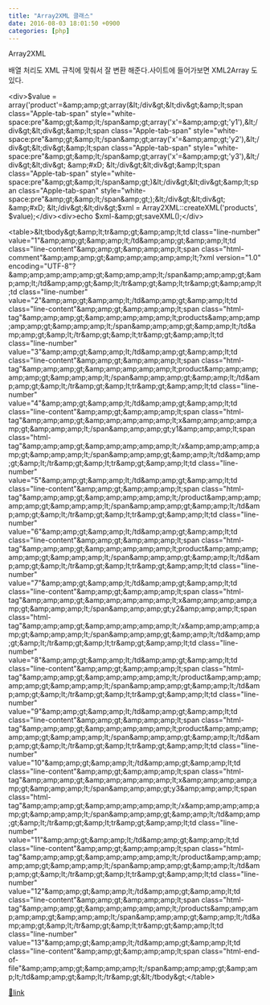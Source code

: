 ```yaml
---
title: "Array2XML 클래스"
date: 2016-08-03 18:01:50 +0900
categories: [php]
---
```


Array2XML

  
배열 처리도 XML 규칙에 맞춰서 잘 변환 해준다.사이트에 들어가보면 XML2Array 도 있다.  
  
&lt;div&gt;$value = array('product'=&amp;amp;gt;array(&lt;/div&gt;&lt;div&gt;&amp;lt;span class="Apple-tab-span" style="white-space:pre"&amp;gt;&amp;lt;/span&amp;gt;array('x'=&amp;amp;gt;'y1'),&lt;/div&gt;&lt;div&gt;&amp;lt;span class="Apple-tab-span" style="white-space:pre"&amp;gt;&amp;lt;/span&amp;gt;array('x'=&amp;amp;gt;'y2'),&lt;/div&gt;&lt;div&gt;&amp;lt;span class="Apple-tab-span" style="white-space:pre"&amp;gt;&amp;lt;/span&amp;gt;array('x'=&amp;amp;gt;'y3'),&lt;/div&gt;&lt;div&gt;  &amp;#xD;
&lt;/div&gt;&lt;div&gt;&amp;lt;span class="Apple-tab-span" style="white-space:pre"&amp;gt;&amp;lt;/span&amp;gt;)&lt;/div&gt;&lt;div&gt;&amp;lt;span class="Apple-tab-span" style="white-space:pre"&amp;gt;&amp;lt;/span&amp;gt;);&lt;/div&gt;&lt;div&gt;  &amp;#xD;
&lt;/div&gt;&lt;div&gt;$xml = Array2XML::createXML('products', $value);&lt;/div&gt;&lt;div&gt;echo $xml-&amp;amp;gt;saveXML();&lt;/div&gt;  
  
  
&lt;table&gt;&amp;lt;tbody&amp;gt;&amp;amp;lt;tr&amp;amp;gt;&amp;amp;amp;lt;td class="line-number" value="1"&amp;amp;amp;gt;&amp;amp;amp;lt;/td&amp;amp;amp;gt;&amp;amp;amp;lt;td class="line-content"&amp;amp;amp;gt;&amp;amp;amp;amp;lt;span class="html-comment"&amp;amp;amp;amp;gt;&amp;amp;amp;amp;amp;amp;lt;?xml version="1.0" encoding="UTF-8"?&amp;amp;amp;amp;amp;amp;gt;&amp;amp;amp;amp;lt;/span&amp;amp;amp;amp;gt;&amp;amp;amp;lt;/td&amp;amp;amp;gt;&amp;amp;lt;/tr&amp;amp;gt;&amp;amp;lt;tr&amp;amp;gt;&amp;amp;amp;lt;td class="line-number" value="2"&amp;amp;amp;gt;&amp;amp;amp;lt;/td&amp;amp;amp;gt;&amp;amp;amp;lt;td class="line-content"&amp;amp;amp;gt;&amp;amp;amp;amp;lt;span class="html-tag"&amp;amp;amp;amp;gt;&amp;amp;amp;amp;amp;amp;lt;products&amp;amp;amp;amp;amp;amp;gt;&amp;amp;amp;amp;lt;/span&amp;amp;amp;amp;gt;&amp;amp;amp;lt;/td&amp;amp;amp;gt;&amp;amp;lt;/tr&amp;amp;gt;&amp;amp;lt;tr&amp;amp;gt;&amp;amp;amp;lt;td class="line-number" value="3"&amp;amp;amp;gt;&amp;amp;amp;lt;/td&amp;amp;amp;gt;&amp;amp;amp;lt;td class="line-content"&amp;amp;amp;gt;&amp;amp;amp;amp;lt;span class="html-tag"&amp;amp;amp;amp;gt;&amp;amp;amp;amp;amp;amp;lt;product&amp;amp;amp;amp;amp;amp;gt;&amp;amp;amp;amp;lt;/span&amp;amp;amp;amp;gt;&amp;amp;amp;lt;/td&amp;amp;amp;gt;&amp;amp;lt;/tr&amp;amp;gt;&amp;amp;lt;tr&amp;amp;gt;&amp;amp;amp;lt;td class="line-number" value="4"&amp;amp;amp;gt;&amp;amp;amp;lt;/td&amp;amp;amp;gt;&amp;amp;amp;lt;td class="line-content"&amp;amp;amp;gt;&amp;amp;amp;amp;lt;span class="html-tag"&amp;amp;amp;amp;gt;&amp;amp;amp;amp;amp;amp;lt;x&amp;amp;amp;amp;amp;amp;gt;&amp;amp;amp;amp;lt;/span&amp;amp;amp;amp;gt;y1&amp;amp;amp;amp;lt;span class="html-tag"&amp;amp;amp;amp;gt;&amp;amp;amp;amp;amp;amp;lt;/x&amp;amp;amp;amp;amp;amp;gt;&amp;amp;amp;amp;lt;/span&amp;amp;amp;amp;gt;&amp;amp;amp;lt;/td&amp;amp;amp;gt;&amp;amp;lt;/tr&amp;amp;gt;&amp;amp;lt;tr&amp;amp;gt;&amp;amp;amp;lt;td class="line-number" value="5"&amp;amp;amp;gt;&amp;amp;amp;lt;/td&amp;amp;amp;gt;&amp;amp;amp;lt;td class="line-content"&amp;amp;amp;gt;&amp;amp;amp;amp;lt;span class="html-tag"&amp;amp;amp;amp;gt;&amp;amp;amp;amp;amp;amp;lt;/product&amp;amp;amp;amp;amp;amp;gt;&amp;amp;amp;amp;lt;/span&amp;amp;amp;amp;gt;&amp;amp;amp;lt;/td&amp;amp;amp;gt;&amp;amp;lt;/tr&amp;amp;gt;&amp;amp;lt;tr&amp;amp;gt;&amp;amp;amp;lt;td class="line-number" value="6"&amp;amp;amp;gt;&amp;amp;amp;lt;/td&amp;amp;amp;gt;&amp;amp;amp;lt;td class="line-content"&amp;amp;amp;gt;&amp;amp;amp;amp;lt;span class="html-tag"&amp;amp;amp;amp;gt;&amp;amp;amp;amp;amp;amp;lt;product&amp;amp;amp;amp;amp;amp;gt;&amp;amp;amp;amp;lt;/span&amp;amp;amp;amp;gt;&amp;amp;amp;lt;/td&amp;amp;amp;gt;&amp;amp;lt;/tr&amp;amp;gt;&amp;amp;lt;tr&amp;amp;gt;&amp;amp;amp;lt;td class="line-number" value="7"&amp;amp;amp;gt;&amp;amp;amp;lt;/td&amp;amp;amp;gt;&amp;amp;amp;lt;td class="line-content"&amp;amp;amp;gt;&amp;amp;amp;amp;lt;span class="html-tag"&amp;amp;amp;amp;gt;&amp;amp;amp;amp;amp;amp;lt;x&amp;amp;amp;amp;amp;amp;gt;&amp;amp;amp;amp;lt;/span&amp;amp;amp;amp;gt;y2&amp;amp;amp;amp;lt;span class="html-tag"&amp;amp;amp;amp;gt;&amp;amp;amp;amp;amp;amp;lt;/x&amp;amp;amp;amp;amp;amp;gt;&amp;amp;amp;amp;lt;/span&amp;amp;amp;amp;gt;&amp;amp;amp;lt;/td&amp;amp;amp;gt;&amp;amp;lt;/tr&amp;amp;gt;&amp;amp;lt;tr&amp;amp;gt;&amp;amp;amp;lt;td class="line-number" value="8"&amp;amp;amp;gt;&amp;amp;amp;lt;/td&amp;amp;amp;gt;&amp;amp;amp;lt;td class="line-content"&amp;amp;amp;gt;&amp;amp;amp;amp;lt;span class="html-tag"&amp;amp;amp;amp;gt;&amp;amp;amp;amp;amp;amp;lt;/product&amp;amp;amp;amp;amp;amp;gt;&amp;amp;amp;amp;lt;/span&amp;amp;amp;amp;gt;&amp;amp;amp;lt;/td&amp;amp;amp;gt;&amp;amp;lt;/tr&amp;amp;gt;&amp;amp;lt;tr&amp;amp;gt;&amp;amp;amp;lt;td class="line-number" value="9"&amp;amp;amp;gt;&amp;amp;amp;lt;/td&amp;amp;amp;gt;&amp;amp;amp;lt;td class="line-content"&amp;amp;amp;gt;&amp;amp;amp;amp;lt;span class="html-tag"&amp;amp;amp;amp;gt;&amp;amp;amp;amp;amp;amp;lt;product&amp;amp;amp;amp;amp;amp;gt;&amp;amp;amp;amp;lt;/span&amp;amp;amp;amp;gt;&amp;amp;amp;lt;/td&amp;amp;amp;gt;&amp;amp;lt;/tr&amp;amp;gt;&amp;amp;lt;tr&amp;amp;gt;&amp;amp;amp;lt;td class="line-number" value="10"&amp;amp;amp;gt;&amp;amp;amp;lt;/td&amp;amp;amp;gt;&amp;amp;amp;lt;td class="line-content"&amp;amp;amp;gt;&amp;amp;amp;amp;lt;span class="html-tag"&amp;amp;amp;amp;gt;&amp;amp;amp;amp;amp;amp;lt;x&amp;amp;amp;amp;amp;amp;gt;&amp;amp;amp;amp;lt;/span&amp;amp;amp;amp;gt;y3&amp;amp;amp;amp;lt;span class="html-tag"&amp;amp;amp;amp;gt;&amp;amp;amp;amp;amp;amp;lt;/x&amp;amp;amp;amp;amp;amp;gt;&amp;amp;amp;amp;lt;/span&amp;amp;amp;amp;gt;&amp;amp;amp;lt;/td&amp;amp;amp;gt;&amp;amp;lt;/tr&amp;amp;gt;&amp;amp;lt;tr&amp;amp;gt;&amp;amp;amp;lt;td class="line-number" value="11"&amp;amp;amp;gt;&amp;amp;amp;lt;/td&amp;amp;amp;gt;&amp;amp;amp;lt;td class="line-content"&amp;amp;amp;gt;&amp;amp;amp;amp;lt;span class="html-tag"&amp;amp;amp;amp;gt;&amp;amp;amp;amp;amp;amp;lt;/product&amp;amp;amp;amp;amp;amp;gt;&amp;amp;amp;amp;lt;/span&amp;amp;amp;amp;gt;&amp;amp;amp;lt;/td&amp;amp;amp;gt;&amp;amp;lt;/tr&amp;amp;gt;&amp;amp;lt;tr&amp;amp;gt;&amp;amp;amp;lt;td class="line-number" value="12"&amp;amp;amp;gt;&amp;amp;amp;lt;/td&amp;amp;amp;gt;&amp;amp;amp;lt;td class="line-content"&amp;amp;amp;gt;&amp;amp;amp;amp;lt;span class="html-tag"&amp;amp;amp;amp;gt;&amp;amp;amp;amp;amp;amp;lt;/products&amp;amp;amp;amp;amp;amp;gt;&amp;amp;amp;amp;lt;/span&amp;amp;amp;amp;gt;&amp;amp;amp;lt;/td&amp;amp;amp;gt;&amp;amp;lt;/tr&amp;amp;gt;&amp;amp;lt;tr&amp;amp;gt;&amp;amp;amp;lt;td class="line-number" value="13"&amp;amp;amp;gt;&amp;amp;amp;lt;/td&amp;amp;amp;gt;&amp;amp;amp;lt;td class="line-content"&amp;amp;amp;gt;&amp;amp;amp;amp;lt;span class="html-end-of-file"&amp;amp;amp;amp;gt;&amp;amp;amp;amp;lt;/span&amp;amp;amp;amp;gt;&amp;amp;amp;lt;/td&amp;amp;amp;gt;&amp;amp;lt;/tr&amp;amp;gt;&amp;lt;/tbody&amp;gt;&lt;/table&gt;


[🔗link](http://www.mins01.com/mh/tech/read/1026)